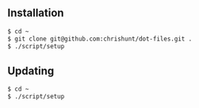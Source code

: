 ## Installation

```bash
$ cd ~
$ git clone git@github.com:chrishunt/dot-files.git .
$ ./script/setup
```

## Updating

```bash
$ cd ~
$ ./script/setup
```
